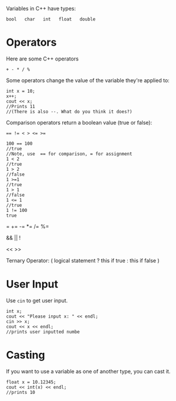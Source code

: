 Variables in C++ have types:

    bool   char   int   float   double

Operators
=========

Here are some C++ operators

    + - * / %

Some operators change the value of the variable they're applied to:

    int x = 10;
	x++;
	cout << x;
	//Prints 11
	//(There is also --. What do you think it does?)

Comparison operators return a boolean value (true or false):

    == != < > <= >=

	100 == 100
	//true
	//Note, use  == for comparison, = for assignment 
	1 < 2
	//true
	1 > 2
	//false
	1 >=1
	//true
	1 > 1
	//false
	1 <= 1
	//true
	1 != 100 
	true

= += -= *= /= %=

&& || !


<< >> 

Ternary Operator:
( logical statement ? this if true : this if false )


User Input
==========
Use `cin` to get user input.

    int x;
	cout << "Please input x: " << endl;
	cin >> x;
	cout << x << endl;
	//prints user inputted numbe

Casting
=======
If you want to use a variable as one of another type, you can cast it.

    float x = 10.12345;
	cout << int(x) << endl;
    //prints 10